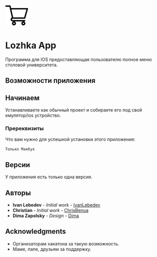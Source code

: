 <a href="https://github.com/ChrisBenua/LozhkaApp"><img src="https://raw.githubusercontent.com/ChrisBenua/LozhkaApp/master/LozhkaApp/Assets.xcassets/shopping-cart.imageset/shopping-cart%403x.png" title="Lozhka App" alt="Lozhka App"></a>
# Lozhka App

Программа для IOS предоставляющая пользователю полное меню столовой университета.

## Возможности приложения

## Начинаем

Устанавливаете как обычный проект и собираете его под свой емулятор/ios устройство.

### Пререквизиты

Что вам нужно для успешной установки этого приложения:

```
Только Макбук
```

## Версии

У приложения есть только одна версия.

## Авторы

* **Ivan Lebedev** - *Initial work* - [IvanLebedev](https://github.com/gudleyd)
* **Christian** - *Initial work* - [ChrisBenua](https://github.com/ChrisBenua)
* **Dima Zapolsky** - *Design* - [Dima](https://github.com/DimaZapolsky)

## Acknowledgments

* Организаторам хакатона за такую возможность.
* Маме, папе, друзьям за поддержку.
